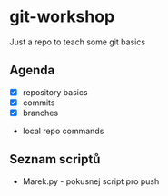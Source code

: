 # git-workshop
Just a repo to teach some git basics

## Agenda
- [x] repository basics
- [x] commits
- [x] branches
- local repo commands

## Seznam scriptů
- Marek.py - pokusnej script pro push
